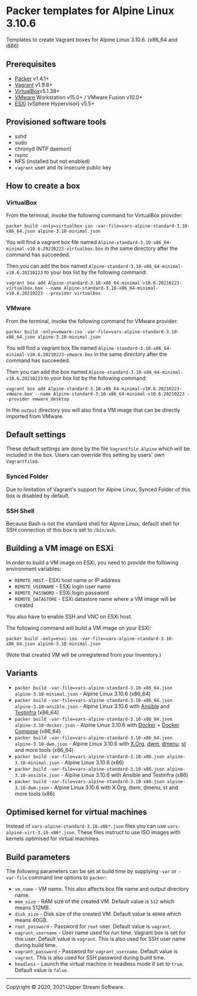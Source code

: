 # Packer templates for Alpine Linux 3.10.6

Templates to create Vagrant boxes for Alpine Linux 3.10.6. (x86_64 and i686)

## Prerequisites

* [Packer][] v1.4.1+
* [Vagrant][] v1.9.8+
* [VirtualBox][]v5.1.38+
* [VMware][] Workstation v15.0+ / VMware Fusion v10.0+
* [ESXi][] (vSphere Hypervisor) v5.5+

[ESXi]: http://www.vmware.com/products/vsphere-hypervisor
        "Free VMware vSphere Hypervisor, Free Virtualization (ESXi)"
[Packer]: https://www.packer.io/ "Packer by HashiCorp"
[Vagrant]: https://www.vagrantup.com/ "Vagrant"
[VirtualBox]: https://www.virtualbox.org/ "Oracle VM VirtualBox"
[VMware]: http://www.vmware.com/ "VMware Virtualization for Desktop &amp; Server, Application, Public &amp; Hybrid Clouds"

## Provisioned software tools

* sshd
* sudo
* chronyd (NTP daemon)
* rsync
* NFS (installed but not enabled)
* `vagrant` user and its insecure public key

## How to create a box

### VirtualBox

From the terminal, invoke the following command for VirtualBox provider:

    packer build -only=virtualbox-iso -var-file=vars-alpine-standard-3.10-x86_64.json alpine-3.10-minimal.json

You will find a vagrant box file named `Alpine-standard-3.10-x86_64-minimal-v10.6.20210223-virtualbox.box`
in the same directory after the command has succeeded.

Then you can add the box named `Alpine-standard-3.10-x86_64-minimal-v10.6.20210223` to your box list
by the following command:

    vagrant box add Alpine-standard-3.10-x86_64-minimal-v10.6.20210223-virtualbox.box --name Alpine-standard-3.10-x86_64-minimal-v10.6.20210223 --provider virtualbox

### VMware

From the terminal, invoke the following command for VMware provider:

    packer build -only=vmware-iso -var-file=vars-alpine-standard-3.10-x86_64.json alpine-3.10-minimal.json

You will find a vagrant box file named `Alpine-standard-3.10-x86_64-minimal-v10.6.20210223-vmware.box`
in the same directory after the command has succeeded.

Then you can add the box named `Alpine-standard-3.10-x86_64-minimal-v10.6.20210223` to your box list
by the following command:

    vagrant box add Alpine-standard-3.10-x86_64-minimal-v10.6.20210223-vmware.box --name Alpine-standard-3.10-x86_64-minimal-v10.6.20210223 --provider vmware_desktop

In the `output` directory you will also find a VM image that can be directly imported from VMware.

## Default settings

These default settings are done by the file `Vagrantfile.Alpine` which will be included in the box.
Users can override this setting by users' own `Vagrantfile`s.

### Synced Folder

Due to limitation of Vagrant's support for Alpine Linux, Synced Folder of this box is disabled by default.

### SSH Shell

Because Bash is not the standard shell for Alpine Linux, default shell for SSH connection of this box
is set to `/bin/ash`.

## Building a VM image on ESXi

In order to build a VM image on ESXi, you need to provide the following environment variables:

* `REMOTE_HOST` - ESXi host name or IP address
* `REMOTE_USERNAME` - ESXi login user name
* `REMOTE_PASSWORD` - ESXi login password
* `REMOTE_DATASTORE` - ESXi datastore name where a VM image will be created

You also have to enable SSH and VNC on ESXi host.

The following command will build a VM image on your ESXi:

    packer build -only=esxi-iso -var-file=vars-alpine-standard-3.10-x86_64.json alpine-3.10-minimal.json

(Note that created VM will be unregistered from your Inventory.)

## Variants

* `packer build -var-file=vars-alpine-standard-3.10-x86_64.json alpine-3.10-minimal.json` - Alpine Linux 3.10.6 (x86_64)
* `packer build -var-file=vars-alpine-standard-3.10-x86_64.json alpine-3.10-ansible.json` - Alpine Linux 3.10.6 with [Ansible] and [Testinfra] (x86_64)
* `packer build -var-file=vars-alpine-standard-3.10-x86_64.json alpine-3.10-docker.json` - Alpine Linux 3.10.6 with [Docker] + [Docker Compose] (x86_64)
* `packer build -var-file=vars-alpine-standard-3.10-x86_64.json alpine-3.10-dwm.json` - Alpine Linux 3.10.6 with [X.Org], [dwm], [dmenu], [st] and more tools (x86_64)
* `packer build -var-file=vars-alpine-standard-3.10-x86.json alpine-3.10-minimal.json` - Alpine Linux 3.10.6 (x86)
* `packer build -var-file=vars-alpine-standard-3.10-x86.json alpine-3.10-ansible.json` - Alpine Linux 3.10.6 with Ansible and Testinfra (x86)
* `packer build -var-file=vars-alpine-standard-3.10-x86.json alpine-3.10-dwm.json` - Alpine Linux 3.10.6 with X.Org, dwm, dmenu, st and more tools (x86)

[Ansible]: https://www.ansible.com/ "Ansible is Simple IT Automation"
[dmenu]: http://tools.suckless.org/dmenu/ "dmenu | suckless.org tools"
[Docker]: https://www.docker.com/ "Docker - Build, Ship and Run Any App, Anywhere"
[Docker Compose]: https://docs.docker.com/compose/ "Docker Compose - Docker Documentation"
[dwm]: http://dwm.suckless.org/ "suckless.org dwm - dynamic window manager"
[st]: http://st.suckless.org/ "suckless.org st - simple terminal"
[Testinfra]: https://testinfra.readthedocs.io/en/latest/ "Testinfra test your infrastructure &mdash; testinfra 1.9.1 documentation"
[X.Org]: https://www.x.org/wiki/ "X.Org"

## Optimised kernel for virtual machines

Instead of `vars-alpine-standard-3.10-x86*.json` files you can use `vars-alpine-virt-3.10-x86*.json`.
These files instruct to use ISO images with kernels optimised for virtual machines.

## Build parameters

The following parameters can be set at build time by supplying `-var` or `-var-file` command line options to `packer`:

* `vm_name` - VM name.  This also affects box file name and output directory name.
* `mem_size` - RAM size of the created VM.  Default value is `512` which means 512MB.
* `disk_size` - Disk size of the created VM.  Default value is `40960` which means 40GB.
* `root_password` - Password for `root` user.  Default value is `vagrant`.
* `vagrant_username` - User name used for run time.  Vagrant box is set for this user.  Default value is `vagrant`.
  This is also used for SSH user name during build time.
* `vagrant_password` - Password for `vagrant_username`.  Default value is `vagrant`.
  This is also used for SSH password during build time.
* `headless` - Launch the virtual machine in headless mode if set to `true`.  Default value is `false`.

- - -

Copyright &copy; 2020, 2021 Upper Stream Software.
